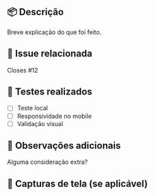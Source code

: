 ## 📦 Descrição
Breve explicação do que foi feito.

## 🔗 Issue relacionada
Closes #12

## 🧪 Testes realizados
- [ ] Teste local
- [ ] Responsividade no mobile
- [ ] Validação visual

## 📝 Observações adicionais
Alguma consideração extra?

## 📸 Capturas de tela (se aplicável)
